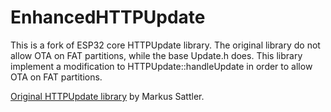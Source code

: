 # EnhancedHTTPUpdate

This is a fork of ESP32 core HTTPUpdate library. The original library do not allow OTA on FAT partitions, while the base Update.h does. This library implement a modification to HTTPUpdate::handleUpdate in order to allow OTA on FAT partitions.

[Original HTTPUpdate library](https://github.com/espressif/arduino-esp32/tree/master/libraries/HTTPUpdate) by Markus Sattler.
